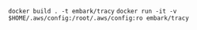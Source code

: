 `docker build . -t embark/tracy`
`docker run -it -v $HOME/.aws/config:/root/.aws/config:ro embark/tracy`